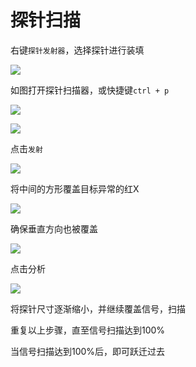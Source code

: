 # 探针扫描

右键`探针发射器`，选择探针进行装填

![](https://github.com/YunYuyuko/Fored/tree/8d1cf07bcc7d93b307afa258f4bd500fa6959b9f/.gitbook/assets/snipaste_2020-08-22_12-18-40.png)

如图打开探针扫描器，或快捷键`ctrl + p`

![](https://github.com/YunYuyuko/Fored/tree/8d1cf07bcc7d93b307afa258f4bd500fa6959b9f/.gitbook/assets/snipaste_2020-08-22_11-40-00.png)

![](https://github.com/YunYuyuko/Fored/tree/8d1cf07bcc7d93b307afa258f4bd500fa6959b9f/.gitbook/assets/snipaste_2020-08-22_11-40-16.png)

点击`发射`

![](https://github.com/YunYuyuko/Fored/tree/8d1cf07bcc7d93b307afa258f4bd500fa6959b9f/.gitbook/assets/snipaste_2020-08-22_12-21-39.png)

将中间的方形覆盖目标异常的红X

![](https://github.com/YunYuyuko/Fored/tree/8d1cf07bcc7d93b307afa258f4bd500fa6959b9f/.gitbook/assets/snipaste_2020-08-22_12-26-08.png)

确保垂直方向也被覆盖

![](https://github.com/YunYuyuko/Fored/tree/8d1cf07bcc7d93b307afa258f4bd500fa6959b9f/.gitbook/assets/snipaste_2020-08-22_12-26-38.png)

点击分析

![](https://github.com/YunYuyuko/Fored/tree/8d1cf07bcc7d93b307afa258f4bd500fa6959b9f/.gitbook/assets/snipaste_2020-08-22_12-26-54.png)

将探针尺寸逐渐缩小，并继续覆盖信号，扫描

重复以上步骤，直至信号扫描达到100%

当信号扫描达到100%后，即可跃迁过去

